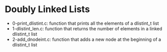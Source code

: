 # Doubly Linked Lists
* 0-print_dlistint.c: function that prints all the elements of a dlistint_t list
* 1-dlistint_len.c: function that returns the number of elements in a linked dlistint_t list
* 2-add_dnodeint.c: function that adds a new node at the beginning of a dlistint_t list
